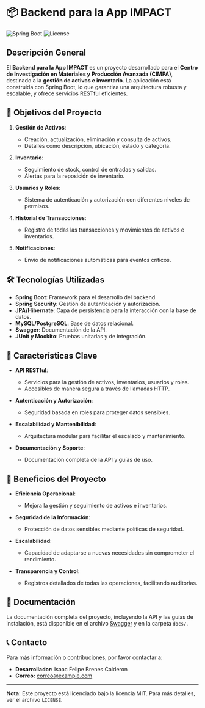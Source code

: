 # 📦 Backend para la App IMPACT

![Spring Boot](https://img.shields.io/badge/Spring%20Boot-2.5.4-green) ![License](https://img.shields.io/badge/license-MIT-blue)

## Descripción General

El **Backend para la App IMPACT** es un proyecto desarrollado para el **Centro de Investigación en Materiales y Producción Avanzada (CIMPA)**, destinado a la **gestión de activos e inventario**. La aplicación está construida con Spring Boot, lo que garantiza una arquitectura robusta y escalable, y ofrece servicios RESTful eficientes.

## 🚀 Objetivos del Proyecto

1. **Gestión de Activos**: 
   - Creación, actualización, eliminación y consulta de activos.
   - Detalles como descripción, ubicación, estado y categoría.

2. **Inventario**: 
   - Seguimiento de stock, control de entradas y salidas.
   - Alertas para la reposición de inventario.

3. **Usuarios y Roles**: 
   - Sistema de autenticación y autorización con diferentes niveles de permisos.

4. **Historial de Transacciones**: 
   - Registro de todas las transacciones y movimientos de activos e inventarios.

5. **Notificaciones**: 
   - Envío de notificaciones automáticas para eventos críticos.

## 🛠️ Tecnologías Utilizadas

- **Spring Boot**: Framework para el desarrollo del backend.
- **Spring Security**: Gestión de autenticación y autorización.
- **JPA/Hibernate**: Capa de persistencia para la interacción con la base de datos.
- **MySQL/PostgreSQL**: Base de datos relacional.
- **Swagger**: Documentación de la API.
- **JUnit y Mockito**: Pruebas unitarias y de integración.

## 🎨 Características Clave

- **API RESTful**: 
  - Servicios para la gestión de activos, inventarios, usuarios y roles.
  - Accesibles de manera segura a través de llamadas HTTP.

- **Autenticación y Autorización**: 
  - Seguridad basada en roles para proteger datos sensibles.

- **Escalabilidad y Mantenibilidad**: 
  - Arquitectura modular para facilitar el escalado y mantenimiento.

- **Documentación y Soporte**: 
  - Documentación completa de la API y guías de uso.

## 🎯 Beneficios del Proyecto

- **Eficiencia Operacional**: 
  - Mejora la gestión y seguimiento de activos e inventarios.

- **Seguridad de la Información**: 
  - Protección de datos sensibles mediante políticas de seguridad.

- **Escalabilidad**: 
  - Capacidad de adaptarse a nuevas necesidades sin comprometer el rendimiento.

- **Transparencia y Control**: 
  - Registros detallados de todas las operaciones, facilitando auditorías.

## 📄 Documentación

La documentación completa del proyecto, incluyendo la API y las guías de instalación, está disponible en el archivo [Swagger](#) y en la carpeta `docs/`.

## 📞 Contacto

Para más información o contribuciones, por favor contactar a:

- **Desarrollador:** Isaac Felipe Brenes Calderon
- **Correo:** [correo@example.com](mailto:isaacfelibrenes1904@gmail.com)

---

**Nota:** Este proyecto está licenciado bajo la licencia MIT. Para más detalles, ver el archivo `LICENSE`.
